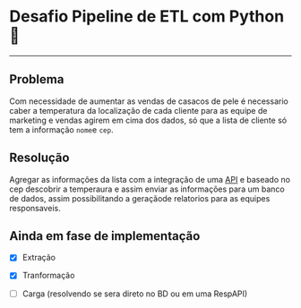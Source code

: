 # Desafio Pipeline de ETL com Python 🐍
---

## Problema

Com necessidade de aumentar as vendas de casacos de pele é necessario caber a temperatura da localização de cada cliente para as equipe de marketing e vendas agirem em cima dos dados, só que a lista de cliente só tem a informação `nome`e `cep`.

## Resolução

Agregar as informações da lista com a integração de uma [API](https://openweathermap.org/api) e baseado no cep descobrir a temperaura e assim enviar as informações para um banco de dados, assim possibilitando a geraçãode relatorios para as equipes responsaveis.


## Ainda em fase de implementação

- [x] Extração
- [x] Tranformação
- [ ] Carga (resolvendo se sera direto no BD ou em uma RespAPI)


